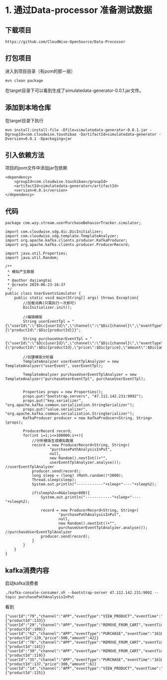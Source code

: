 # 1. 通过Data-processor 准备测试数据

## 下载项目

	https://github.com/CloudWise-OpenSource/Data-Processer

## 打包项目

进入到项目目录（有pom的那一层）

	mvn clean package

在target目录下可以看到生成了simulatedata-generator-0.0.1.jar文件。


## 添加到本地仓库

在target目录下执行

	mvn install:install-file -Dfile=simulatedata-generator-0.0.1.jar -DgroupId=com.cloudwise.toushibao -DartifactId=simulatedata-generator -Dversion=0.0.1 -Dpackaging=jar


## 引入依赖方法

项目的pom文件中添加jar包依赖

	<dependency>
		<groupId>com.cloudwise.toushibao</groupId>
		<artifactId>simulatedata-generator</artifactId>
		<version>0.0.1</version>
	</dependency>



## 代码


	package com.wzy.stream.userPurchaseBehaviorTracker.simulator;
	
	import com.cloudwise.sdg.dic.DicInitializer;
	import com.cloudwise.sdg.template.TemplateAnalyzer;
	import org.apache.kafka.clients.producer.KafkaProducer;
	import org.apache.kafka.clients.producer.ProducerRecord;
	
	import java.util.Properties;
	import java.util.Random;
	
	/**
	 * 模拟产生数据
	 *
	 * @author dajiangtai
	 * @create 2019-06-23-16:37
	 */
	public class UserEventsSimulator {
	    public static void main(String[] args) throws Exception{
	        //加载词典(只需执行一次即可)
	        DicInitializer.init();
	
	        //编辑模版
	        String userEventTpl = "{\"userId\":\"$Dic{userId}\",\"channel\":\"$Dic{channel}\",\"eventType\":\"$Dic{eventType}\",\"eventTime\":\"$Dic{eventTime}\",\"data\":{\"productId\":$Dic{productId}}}";
	
	        String purchaseUserEventTpl = "{\"userId\":\"$Dic{userId}\",\"channel\":\"$Dic{channel}\",\"eventType\":\"PURCHASE\",\"eventTime\":\"$Dic{eventTime}\",\"data\":{\"productId\":$Dic{productId},\"price\":$Dic{price},\"amount\":$Dic{amount}}}";
	
	        //创建模版分析器
	        TemplateAnalyzer userEventTplAnalyzer = new TemplateAnalyzer("userEvent", userEventTpl);
	
	        TemplateAnalyzer purchaseUserEventTplAnalyzer = new TemplateAnalyzer("purchaseUserEventTpl", purchaseUserEventTpl);
	
	
	        Properties props = new Properties();
	        props.put("bootstrap.servers", "47.112.142.231:9092");
	        props.put("key.serializer", "org.apache.kafka.common.serialization.StringSerializer");
	        props.put("value.serializer", "org.apache.kafka.common.serialization.StringSerializer");
	        KafkaProducer producer = new KafkaProducer<String, String>(props);
	
	        ProducerRecord record;
	        for(int i=1;i<=100000;i++){
	            //分析模版生成模拟数据
	            record = new ProducerRecord<String, String>(
	                    "purchasePathAnalysisInPut",
	                    null,
	                    new Random().nextInt()+"",
	                    userEventTplAnalyzer.analyse()); //userEventTplAnalyzer
	            producer.send(record);
	            long sleep = (long) (Math.random()*2000);
	            Thread.sleep(sleep);
	            System.out.println("------------"+sleep+"----"+sleep%2);
	
	            if(sleep%2==0&&sleep>800){
	                System.out.println("------------"+sleep+"----"+sleep%2);
	
	                record = new ProducerRecord<String, String>(
	                        "purchasePathAnalysisInPut",
	                        null,
	                        new Random().nextInt()+"",
	                        purchaseUserEventTplAnalyzer.analyse());    //purchaseUserEventTplAnalyzer
	                producer.send(record);
	            }
	        }
	    }
	}


## kafka消费内容

启动kafka消费者

	./kafka-console-consumer.sh --bootstrap-server 47.112.142.231:9092 --topic purchasePathAnalysisInPut


看到

	{"userId":"79","channel":"APP","eventType":"VIEW_PRODUCT","eventTime":"1610376487667","data":{"productId":133}}
	{"userId":"29","channel":"APP","eventType":"REMOVE_FROM_CART","eventTime":"1610376489031","data":{"productId":109}}
	{"userId":"62","channel":"APP","eventType":"PURCHASE","eventTime":"1610376490283","data":{"productId":129,"price":500,"amount":42}}
	{"userId":"76","channel":"APP","eventType":"REMOVE_FROM_CART","eventTime":"1610376490284","data":{"productId":141}}
	{"userId":"39","channel":"APP","eventType":"REMOVE_FROM_CART","eventTime":"1610376491009","data":{"productId":119}}
	{"userId":"35","channel":"APP","eventType":"PURCHASE","eventTime":"1610376492118","data":{"productId":137,"price":300,"amount":6}}
	{"userId":"14","channel":"APP","eventType":"VIEW_PRODUCT","eventTime":"1610376492118","data":{"productId":125}}


